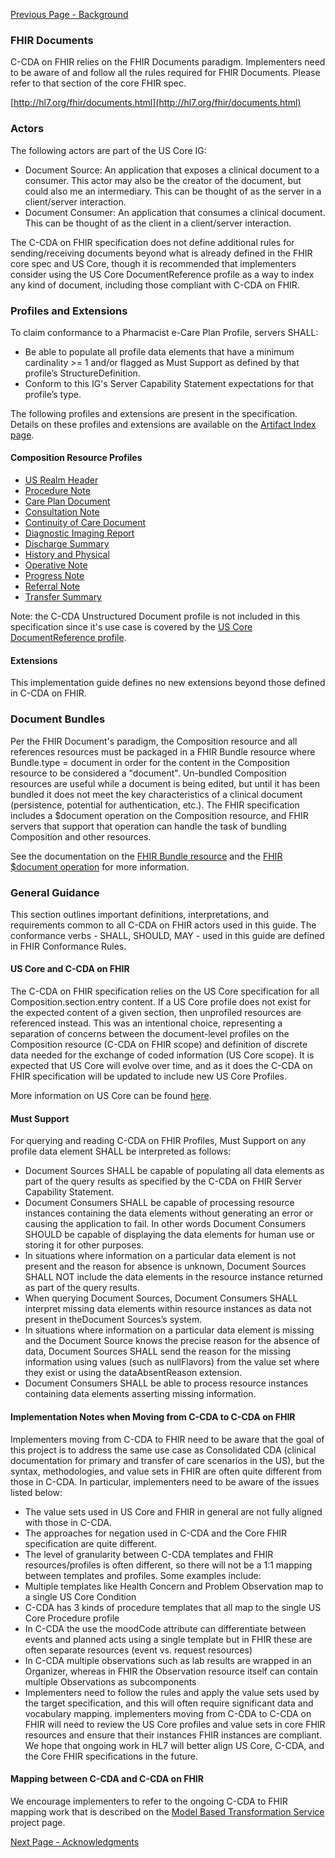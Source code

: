 [Previous Page - Background](background.html)

### FHIR Documents

C-CDA on FHIR relies on the FHIR Documents paradigm. Implementers need to be aware of and follow all the rules required for FHIR Documents. Please refer to that section of the core FHIR spec.

[http://hl7.org/fhir/documents.html](http://hl7.org/fhir/documents.html)

### Actors

The following actors are part of the US Core IG:

* Document Source: An application that exposes a clinical document to a consumer. This actor may also be the creator of the document, but could also me an intermediary. This can be thought of as the server in a client/server interaction. 
* Document Consumer: An application that consumes a clinical document. This can be thought of as the client in a client/server interaction. 

The C-CDA on FHIR specification does not define additional rules for sending/receiving documents beyond what is already defined in the FHIR core spec and US Core, though it is recommended that implementers consider using the US Core DocumentReference profile as a way to index any kind of document, including those compliant with C-CDA on FHIR. 

### Profiles and Extensions

To claim conformance to a Pharmacist e-Care Plan Profile, servers SHALL:

* Be able to populate all profile data elements that have a minimum cardinality >= 1 and/or flagged as Must Support as defined by that profile’s StructureDefinition.
* Conform to this IG's Server Capability Statement expectations for that profile’s type. 

The following profiles and extensions are present in the specification. Details on these profiles and extensions are available on the [Artifact Index page](artifacts.html). 

#### Composition Resource Profiles


* [US Realm Header](StructureDefinition-US-Realm-Header.html)
* [Procedure Note](StructureDefinition-Procedure-Note.html)
* [Care Plan Document](StructureDefinition-Care-Plan-Document.html)
* [Consultation Note](StructureDefinition-Consultation-Note.html)
* [Continuity of Care Document](StructureDefinition-Continuity-of-Care-Document.html)
* [Diagnostic Imaging Report](StructureDefinition-Diagnostic-Imaging-Report.html)
* [Discharge Summary](StructureDefinition-Discharge-Summary.html)
* [History and Physical](StructureDefinition-History-and-Physical.html)
* [Operative Note](StructureDefinition-Operative-Note.html)
* [Progress Note](StructureDefinition-Progress-Note.html)
* [Referral Note](StructureDefinition-Referral-Note.html)
* [Transfer Summary](StructureDefinition-Transfer-Summary.html)

Note: the C-CDA Unstructured Document profile is not included in this specification since it's use case is covered by the [US Core DocumentReference profile](https://www.hl7.org/fhir/us/core/StructureDefinition-us-core-documentreference.html). 

#### Extensions

This implementation guide defines no new extensions beyond those defined in C-CDA on FHIR. 

### Document Bundles

Per the FHIR Document's paradigm, the Composition resource and all references resources must be packaged in a FHIR Bundle resource where Bundle.type = document in order for the content in the Composition resource to be considered a "document". Un-bundled Composition resources are useful while a document is being edited, but until it has been bundled it does not meet the key characteristics of a clinical document (persistence, potential for authentication, etc.). The FHIR specification includes a $document operation on the Composition resource, and FHIR servers that support that operation can handle the task of bundling Composition and other resources. 

See the documentation on the [FHIR Bundle resource](http://hl7.org/fhir/bundle.html) and the [FHIR $document operation](http://hl7.org/fhir/composition-operation-document.html) for more information. 

### General Guidance

This section outlines important definitions, interpretations, and requirements common to all C-CDA on FHIR actors used in this guide. The conformance verbs - SHALL, SHOULD, MAY - used in this guide are defined in FHIR Conformance Rules.


#### US Core and C-CDA on FHIR

The C-CDA on FHIR specification relies on the US Core specification for all Composition.section.entry content. If a US Core profile does not exist for the expected content of a given section, then unprofiled resources are referenced instead. This was an intentional choice, representing a separation of concerns between the document-level profiles on the Composition resource (C-CDA on FHIR scope) and definition of discrete data needed for the exchange of coded information (US Core scope). It is expected that US Core will evolve over time, and as it does the C-CDA on FHIR specification will be updated to include new US Core Profiles. 

More information on US Core can be found [here](https://www.hl7.org/fhir/us/core/). 

#### Must Support

For querying and reading C-CDA on FHIR Profiles, Must Support on any profile data element SHALL be interpreted as follows:

* Document Sources SHALL be capable of populating all data elements as part of the query results as specified by the C-CDA on FHIR Server Capability Statement.
* Document Consumers SHALL be capable of processing resource instances containing the data elements without generating an error or causing the application to fail. In other words Document Consumers SHOULD be capable of displaying the data elements for human use or storing it for other purposes.
* In situations where information on a particular data element is not present and the reason for absence is unknown, Document Sources SHALL NOT include the data elements in the resource instance returned as part of the query results.
* When querying Document Sources, Document Consumers SHALL interpret missing data elements within resource instances as data not present in theDocument Sources’s system.
* In situations where information on a particular data element is missing and the Document Source knows the precise reason for the absence of data, Document Sources SHALL send the reason for the missing information using values (such as nullFlavors) from the value set where they exist or using the dataAbsentReason extension.
* Document Consumers SHALL be able to process resource instances containing data elements asserting missing information.

#### Implementation Notes when Moving from C-CDA to C-CDA on FHIR

Implementers moving from C-CDA to FHIR need to be aware that the goal of this project is to address the same use case as Consolidated CDA (clinical documentation for primary and transfer of care scenarios in the US), but the syntax, methodologies, and value sets in FHIR are often quite different from those in C-CDA. In particular, implementers need to be aware of the issues listed below:

* The value sets used in US Core and FHIR in general are not fully aligned with those in C-CDA.
* The approaches for negation used in C-CDA and the Core FHIR specification are quite different.
* The level of granularity between C-CDA templates and FHIR resources/profiles is often different, so there will not be a 1:1 mapping between templates and profiles. Some examples include:
* Multiple templates like Health Concern and Problem Observation map to a single US Core Condition
* C-CDA has 3 kinds of procedure templates that all map to the single US Core Procedure profile
* In C-CDA the use the moodCode attribute can differentiate between events and planned acts using a single template but in FHIR these are often separate resources (event vs. request resources)
* In C-CDA multiple observations such as lab results are wrapped in an Organizer, whereas in FHIR the Observation resource itself can contain multiple Observations as subcomponents
* Implementers need to follow the rules and apply the value sets used by the target specification, and this will often require significant data and vocabulary mapping. implementers moving from C-CDA to C-CDA on FHIR will need to review the US Core profiles and value sets in core FHIR resources and ensure that their instances FHIR instances are compliant. We hope that ongoing work in HL7 will better align US Core, C-CDA, and the Core FHIR specifications in the future.

#### Mapping between C-CDA and C-CDA on FHIR
We encourage implementers to refer to the ongoing C-CDA to FHIR mapping work that is described on the [Model Based Transformation Service](https://confluence.hl7.org/display/SOA/Model-Based+Transformation+Service) project page.

[Next Page - Acknowledgments](acknowledgments.html)